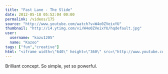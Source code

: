 ```yaml
---
title: "Fast Lane - The Slide"
date: 2012-05-18 05:52:04 00:00
permalink: /videos/175
source: "http://www.youtube.com/watch?v=W4o0ZVeixYU"
thumbnail: "http://i4.ytimg.com/vi/W4o0ZVeixYU/hqdefault.jpg"
user:
  username: "kazu1205"
  name: "Kazoo"
tags: ["fun","creative"]
html: "<iframe width=\"640\" height=\"360\" src=\"http://www.youtube.com/embed/W4o0ZVeixYU?wmode=transparent&fs=1&feature=oembed\" frameborder=\"0\" allowfullscreen></iframe>"
---
```


Brilliant concept. So simple, yet so powerful.